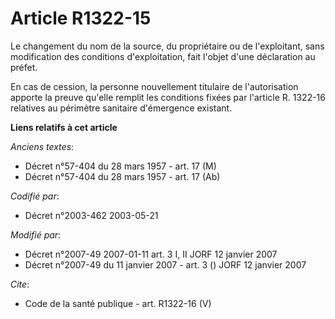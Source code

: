 # Article R1322-15

Le changement du nom de la source, du propriétaire ou de l'exploitant, sans modification des conditions d'exploitation, fait
l'objet d'une déclaration au préfet. 

En cas de cession, la personne nouvellement titulaire de l'autorisation apporte la preuve qu'elle remplit les conditions
fixées par l'article R. 1322-16 relatives au périmètre sanitaire d'émergence existant.

**Liens relatifs à cet article**

_Anciens textes_:

  - Décret n°57-404 du 28 mars 1957 - art. 17 (M)
  - Décret n°57-404 du 28 mars 1957 - art. 17 (Ab)

_Codifié par_:

  - Décret n°2003-462 2003-05-21

_Modifié par_:

  - Décret n°2007-49 2007-01-11 art. 3 I, II JORF 12 janvier 2007
  - Décret n°2007-49 du 11 janvier 2007 - art. 3 () JORF 12 janvier 2007

_Cite_:

  - Code de la santé publique - art. R1322-16 (V)
